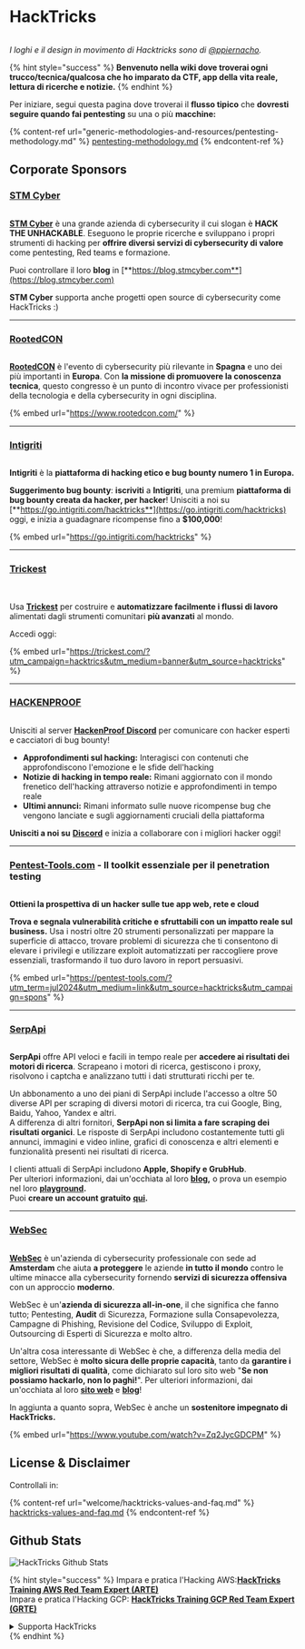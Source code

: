 # HackTricks

<figure><img src=".gitbook/assets/hacktricks.gif" alt=""><figcaption></figcaption></figure>

_I loghi e il design in movimento di Hacktricks sono di_ [_@ppiernacho_](https://www.instagram.com/ppieranacho/)_._

{% hint style="success" %}
**Benvenuto nella wiki dove troverai ogni trucco/tecnica/qualcosa che ho imparato da CTF, app della vita reale, lettura di ricerche e notizie.**
{% endhint %}

Per iniziare, segui questa pagina dove troverai il **flusso tipico** che **dovresti seguire quando fai pentesting** su una o più **macchine:**

{% content-ref url="generic-methodologies-and-resources/pentesting-methodology.md" %}
[pentesting-methodology.md](generic-methodologies-and-resources/pentesting-methodology.md)
{% endcontent-ref %}

## Corporate Sponsors

### [STM Cyber](https://www.stmcyber.com)

<figure><img src=".gitbook/assets/stm (1).png" alt=""><figcaption></figcaption></figure>

[**STM Cyber**](https://www.stmcyber.com) è una grande azienda di cybersecurity il cui slogan è **HACK THE UNHACKABLE**. Eseguono le proprie ricerche e sviluppano i propri strumenti di hacking per **offrire diversi servizi di cybersecurity di valore** come pentesting, Red teams e formazione.

Puoi controllare il loro **blog** in [**https://blog.stmcyber.com**](https://blog.stmcyber.com)

**STM Cyber** supporta anche progetti open source di cybersecurity come HackTricks :)

***

### [RootedCON](https://www.rootedcon.com/)

<figure><img src=".gitbook/assets/image (45).png" alt=""><figcaption></figcaption></figure>

[**RootedCON**](https://www.rootedcon.com) è l'evento di cybersecurity più rilevante in **Spagna** e uno dei più importanti in **Europa**. Con **la missione di promuovere la conoscenza tecnica**, questo congresso è un punto di incontro vivace per professionisti della tecnologia e della cybersecurity in ogni disciplina.

{% embed url="https://www.rootedcon.com/" %}

***

### [Intigriti](https://www.intigriti.com)

<figure><img src=".gitbook/assets/image (47).png" alt=""><figcaption></figcaption></figure>

**Intigriti** è la **piattaforma di hacking etico e bug bounty numero 1 in Europa.**

**Suggerimento bug bounty**: **iscriviti** a **Intigriti**, una premium **piattaforma di bug bounty creata da hacker, per hacker**! Unisciti a noi su [**https://go.intigriti.com/hacktricks**](https://go.intigriti.com/hacktricks) oggi, e inizia a guadagnare ricompense fino a **$100,000**!

{% embed url="https://go.intigriti.com/hacktricks" %}

***

### [Trickest](https://trickest.com/?utm\_campaign=hacktrics\&utm\_medium=banner\&utm\_source=hacktricks)

<figure><img src=".gitbook/assets/image (48).png" alt=""><figcaption></figcaption></figure>

\
Usa [**Trickest**](https://trickest.com/?utm\_campaign=hacktrics\&utm\_medium=banner\&utm\_source=hacktricks) per costruire e **automatizzare facilmente i flussi di lavoro** alimentati dagli strumenti comunitari **più avanzati** al mondo.

Accedi oggi:

{% embed url="https://trickest.com/?utm_campaign=hacktrics&utm_medium=banner&utm_source=hacktricks" %}

***

### [HACKENPROOF](https://bit.ly/3xrrDrL)

<figure><img src=".gitbook/assets/image.png" alt=""><figcaption></figcaption></figure>

Unisciti al server [**HackenProof Discord**](https://discord.com/invite/N3FrSbmwdy) per comunicare con hacker esperti e cacciatori di bug bounty!

* **Approfondimenti sul hacking:** Interagisci con contenuti che approfondiscono l'emozione e le sfide dell'hacking
* **Notizie di hacking in tempo reale:** Rimani aggiornato con il mondo frenetico dell'hacking attraverso notizie e approfondimenti in tempo reale
* **Ultimi annunci:** Rimani informato sulle nuove ricompense bug che vengono lanciate e sugli aggiornamenti cruciali della piattaforma

**Unisciti a noi su** [**Discord**](https://discord.com/invite/N3FrSbmwdy) e inizia a collaborare con i migliori hacker oggi!

***

### [Pentest-Tools.com](https://pentest-tools.com/?utm\_term=jul2024\&utm\_medium=link\&utm\_source=hacktricks\&utm\_campaign=spons) - Il toolkit essenziale per il penetration testing

<figure><img src=".gitbook/assets/pentest-tools.svg" alt=""><figcaption></figcaption></figure>

**Ottieni la prospettiva di un hacker sulle tue app web, rete e cloud**

**Trova e segnala vulnerabilità critiche e sfruttabili con un impatto reale sul business.** Usa i nostri oltre 20 strumenti personalizzati per mappare la superficie di attacco, trovare problemi di sicurezza che ti consentono di elevare i privilegi e utilizzare exploit automatizzati per raccogliere prove essenziali, trasformando il tuo duro lavoro in report persuasivi.

{% embed url="https://pentest-tools.com/?utm_term=jul2024&utm_medium=link&utm_source=hacktricks&utm_campaign=spons" %}

***

### [SerpApi](https://serpapi.com/)

<figure><img src=".gitbook/assets/image (1254).png" alt=""><figcaption></figcaption></figure>

**SerpApi** offre API veloci e facili in tempo reale per **accedere ai risultati dei motori di ricerca**. Scrapeano i motori di ricerca, gestiscono i proxy, risolvono i captcha e analizzano tutti i dati strutturati ricchi per te.

Un abbonamento a uno dei piani di SerpApi include l'accesso a oltre 50 diverse API per scraping di diversi motori di ricerca, tra cui Google, Bing, Baidu, Yahoo, Yandex e altri.\
A differenza di altri fornitori, **SerpApi non si limita a fare scraping dei risultati organici**. Le risposte di SerpApi includono costantemente tutti gli annunci, immagini e video inline, grafici di conoscenza e altri elementi e funzionalità presenti nei risultati di ricerca.

I clienti attuali di SerpApi includono **Apple, Shopify e GrubHub**.\
Per ulteriori informazioni, dai un'occhiata al loro [**blog**](https://serpapi.com/blog/)**,** o prova un esempio nel loro [**playground**](https://serpapi.com/playground)**.**\
Puoi **creare un account gratuito** [**qui**](https://serpapi.com/users/sign\_up)**.**

***

### [WebSec](https://websec.nl/)

<figure><img src=".gitbook/assets/websec (1).svg" alt=""><figcaption></figcaption></figure>

[**WebSec**](https://websec.nl) è un'azienda di cybersecurity professionale con sede ad **Amsterdam** che aiuta **a proteggere** le aziende **in tutto il mondo** contro le ultime minacce alla cybersecurity fornendo **servizi di sicurezza offensiva** con un approccio **moderno**.

WebSec è un'**azienda di sicurezza all-in-one**, il che significa che fanno tutto; Pentesting, **Audit** di Sicurezza, Formazione sulla Consapevolezza, Campagne di Phishing, Revisione del Codice, Sviluppo di Exploit, Outsourcing di Esperti di Sicurezza e molto altro.

Un'altra cosa interessante di WebSec è che, a differenza della media del settore, WebSec è **molto sicura delle proprie capacità**, tanto da **garantire i migliori risultati di qualità**, come dichiarato sul loro sito web "**Se non possiamo hackarlo, non lo paghi!**". Per ulteriori informazioni, dai un'occhiata al loro [**sito web**](https://websec.nl/en/) e [**blog**](https://websec.nl/blog/)!

In aggiunta a quanto sopra, WebSec è anche un **sostenitore impegnato di HackTricks.**

{% embed url="https://www.youtube.com/watch?v=Zq2JycGDCPM" %}

## License & Disclaimer

Controllali in:

{% content-ref url="welcome/hacktricks-values-and-faq.md" %}
[hacktricks-values-and-faq.md](welcome/hacktricks-values-and-faq.md)
{% endcontent-ref %}

## Github Stats

![HackTricks Github Stats](https://repobeats.axiom.co/api/embed/68f8746802bcf1c8462e889e6e9302d4384f164b.svg)

{% hint style="success" %}
Impara e pratica l'Hacking AWS:<img src=".gitbook/assets/arte.png" alt="" data-size="line">[**HackTricks Training AWS Red Team Expert (ARTE)**](https://training.hacktricks.xyz/courses/arte)<img src=".gitbook/assets/arte.png" alt="" data-size="line">\
Impara e pratica l'Hacking GCP: <img src=".gitbook/assets/grte.png" alt="" data-size="line">[**HackTricks Training GCP Red Team Expert (GRTE)**<img src=".gitbook/assets/grte.png" alt="" data-size="line">](https://training.hacktricks.xyz/courses/grte)

<details>

<summary>Supporta HackTricks</summary>

* Controlla i [**piani di abbonamento**](https://github.com/sponsors/carlospolop)!
* **Unisciti al** 💬 [**gruppo Discord**](https://discord.gg/hRep4RUj7f) o al [**gruppo telegram**](https://t.me/peass) o **seguici** su **Twitter** 🐦 [**@hacktricks\_live**](https://twitter.com/hacktricks\_live)**.**
* **Condividi trucchi di hacking inviando PR ai** [**HackTricks**](https://github.com/carlospolop/hacktricks) e [**HackTricks Cloud**](https://github.com/carlospolop/hacktricks-cloud) repos di github.

</details>
{% endhint %}
